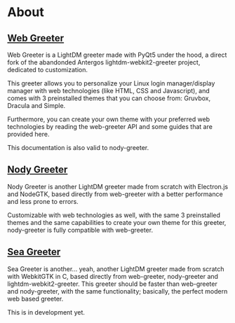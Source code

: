 # About

## [Web Greeter](https://github.com/JezerM/web-greeter)

Web Greeter is a LightDM greeter made with PyQt5 under the hood, a direct fork
of the abandonded Antergos lightdm-webkit2-greeter project, dedicated to
customization.

This greeter allows you to personalize your Linux login manager/display manager
with web technologies (like HTML, CSS and Javascript), and comes with 3
preinstalled themes that you can choose from: Gruvbox, Dracula and Simple.

Furthermore, you can create your own theme with your preferred web technologies
by reading the web-greeter API and some guides that are provided here.

This documentation is also valid to nody-greeter.

## [Nody Greeter](https://github.com/JezerM/nody-greeter)

Nody Greeter is another LightDM greeter made from scratch with Electron.js and
NodeGTK, based directly from web-greeter with a better performance and less
prone to errors.

Customizable with web technologies as well, with the same 3 preinstalled themes
and the same capabilities to create your own theme for this greeter,
nody-greeter is fully compatible with web-greeter.

## [Sea Greeter](https://github.com/JezerM/sea-greeter)

Sea Greeter is another... yeah, another LightDM greeter made from scratch with
WebkitGTK in C, based directly from web-greeter, nody-greeter and
lightdm-webkit2-greeter. This greeter should be faster than web-greeter and
nody-greeter, with the same functionality; basically, the perfect modern web
based greeter.

This is in development yet.
